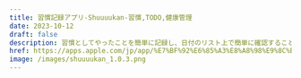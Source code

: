 ```yaml
---
title: 習慣記録アプリ-Shuuuukan-習慣,TODO,健康管理
date: 2023-10-12
draft: false
description: 習慣としてやったことを簡単に記録し、日付のリスト上で簡単に確認することができるiOSアプリ
href: https://apps.apple.com/jp/app/%E7%BF%92%E6%85%A3%E8%A8%98%E9%8C%B2%E3%82%A2%E3%83%97%E3%83%AA-shuuuukan-%E7%BF%92%E6%85%A3-todo-%E5%81%A5%E5%BA%B7%E7%AE%A1%E7%90%86/id6466619386
image: /images/shuuuukan_1.0.3.png
---
```

